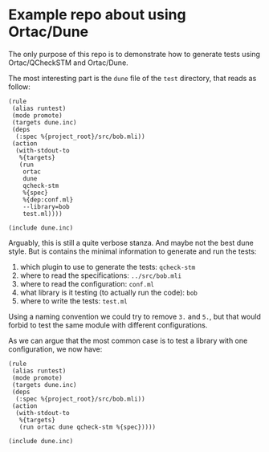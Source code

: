 # Example repo about using Ortac/Dune

The only purpose of this repo is to demonstrate how to generate tests using Ortac/QCheckSTM and Ortac/Dune.

The most interesting part is the `dune` file of the `test` directory, that reads as follow:

```dune
(rule
 (alias runtest)
 (mode promote)
 (targets dune.inc)
 (deps
  (:spec %{project_root}/src/bob.mli))
 (action
  (with-stdout-to
   %{targets}
   (run
    ortac
    dune
    qcheck-stm
    %{spec}
    %{dep:conf.ml}
    --library=bob
    test.ml))))

(include dune.inc)
```

Arguably, this is still a quite verbose stanza. And maybe not the best dune style. But is contains the minimal information to generate and run the tests:

1. which plugin to use to generate the tests: `qcheck-stm`
2. where to read the specifications: `../src/bob.mli`
3. where to read the configuration: `conf.ml`
4. what library is it testing (to actually run the code): `bob`
5. where to write the tests: `test.ml`

Using a naming convention we could try to remove `3.` and `5.`, but that would forbid to test the same module with different configurations.

As we can argue that the most common case is to test a library with one configuration, we now have:

```dune
(rule
 (alias runtest)
 (mode promote)
 (targets dune.inc)
 (deps
  (:spec %{project_root}/src/bob.mli))
 (action
  (with-stdout-to
   %{targets}
   (run ortac dune qcheck-stm %{spec}))))

(include dune.inc)
```
